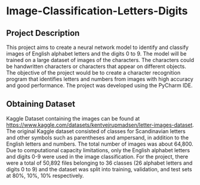 # Image-Classification-Letters-Digits
## Project Description
This project aims to create a neural network model to identify and classify images of English alphabet letters and the digits 0 to 9. The model will be trained on a large dataset of images of the characters. The characters could be handwritten characters or characters that appear on different objects. The objective of the project would be to create a character recognition program that identifies letters and numbers from images with high accuracy and good performance. The project was developed using the PyCharm IDE. 
## Obtaining Dataset 
Kaggle Dataset containing the images can be found at https://www.kaggle.com/datasets/kentvejrupmadsen/letter-images-dataset. The original Kaggle dataset consisted of classes for Scandinavian letters and other symbols such as parentheses and ampersand, in addition to the English letters and numbers. The total number of images was about 64,800. Due to computational capacity limitations, only the English alphabet letters and digits 0-9 were used in the image classification. For the project, there were a total of 50,892 files belonging to 36 classes (26 alphabet letters and digits 0 to 9) and the dataset was split into training, validation, and test sets at 80%, 10%, 10% respectively.
